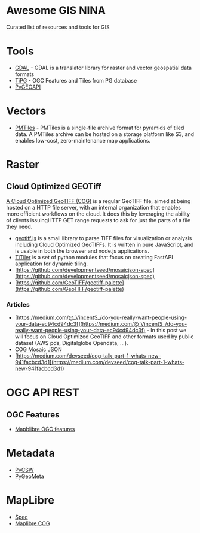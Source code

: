 # Awesome GIS NINA
Curated list of resources and tools for GIS

# Tools
- [GDAL](https://gdal.org) - GDAL is a translator library for raster and vector geospatial data formats
- [TiPG](https://github.com/developmentseed/tipg) - OGC Features and Tiles from PG database
- [PyGEOAPI](https://docs.pygeoapi.io/en/stable/)

# Vectors
- [PMTiles](https://docs.protomaps.com/pmtiles/) - PMTiles is a single-file archive format for pyramids of tiled data. A PMTiles archive can be hosted on a storage platform like S3, and enables low-cost, zero-maintenance map applications.

# Raster

## Cloud Optimized GEOTiff
[A Cloud Optimized GeoTIFF (COG)](https://www.cogeo.org/) is a regular GeoTIFF file, aimed at being hosted on a HTTP file server, with an internal organization that enables more efficient workflows on the cloud. It does this by leveraging the ability of clients issuing ​HTTP GET range requests to ask for just the parts of a file they need.

- [geotiff.js](https://geotiffjs.github.io/) is a small library to parse TIFF files for visualization or analysis including Cloud Optimized GeoTIFFs. It is written in pure JavaScript, and is usable in both the browser and node.js applications.
- [TiTiler](https://devseed.com/titiler/) is a set of python modules that focus on creating FastAPI application for dynamic tiling.
- [https://github.com/developmentseed/mosaicjson-spec](https://github.com/developmentseed/mosaicjson-spec)
- [https://github.com/GeoTIFF/geotiff-palette](https://github.com/GeoTIFF/geotiff-palette)

### Articles
- [https://medium.com/@_VincentS_/do-you-really-want-people-using-your-data-ec94cd94dc3f](https://medium.com/@_VincentS_/do-you-really-want-people-using-your-data-ec94cd94dc3f) - In this post we will focus on Cloud Optimized GeoTIFF and other formats used by public dataset (AWS pds, Digitalglobe Opendata, …).
- [COG Mosaic JSON](https://medium.com/devseed/cog-talk-part-2-mosaics-bbbf474e66df)
- [https://medium.com/devseed/cog-talk-part-1-whats-new-941facbcd3d1](https://medium.com/devseed/cog-talk-part-1-whats-new-941facbcd3d1)

# OGC API REST

## OGC Features
- [Mapblibre OGC features](https://github.com/opengeospatial/ogcapi-features/blob/master/implementations/clients/mapbox-gl-js.md)



# Metadata
- [PyCSW](https://pycsw.org/)
- [PyGeoMeta](https://github.com/geopython/pygeometa)

# MapLibre
- [Spec](https://maplibre.org/maplibre-style-spec/)
- [Maplibre COG](https://github.com/NINAnor/maplibre-gl-cog)
